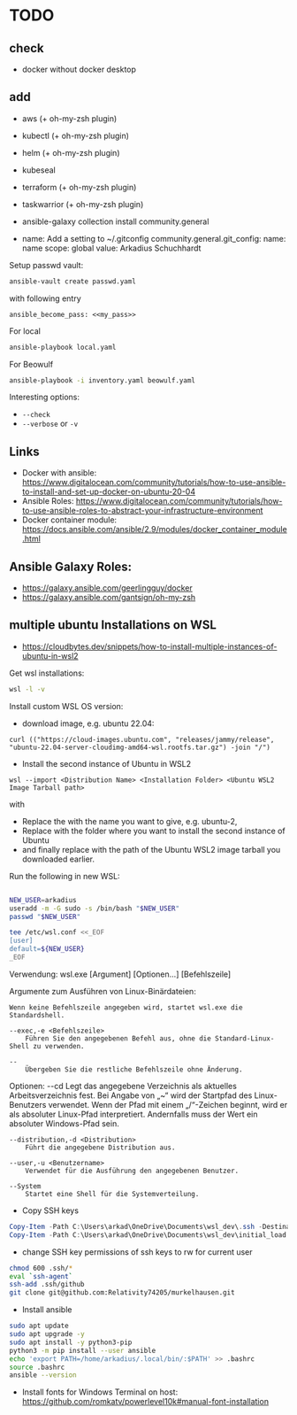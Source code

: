 
# TODO

## check

- docker without docker desktop


## add

- aws (+ oh-my-zsh plugin)
- kubectl (+ oh-my-zsh plugin)
- helm (+ oh-my-zsh plugin)
- kubeseal
- terraform (+ oh-my-zsh plugin)
- taskwarrior (+ oh-my-zsh plugin)
- ansible-galaxy collection install community.general

- name: Add a setting to ~/.gitconfig
  community.general.git_config:
    name: name
    scope: global
    value: Arkadius Schuchhardt


Setup passwd vault:
```bash
ansible-vault create passwd.yaml
```

with following entry
```
ansible_become_pass: <<my_pass>>
```

For local
```bash
ansible-playbook local.yaml
```

For Beowulf
```bash
ansible-playbook -i inventory.yaml beowulf.yaml
```

Interesting options:
- `--check`
- `--verbose` or `-v`

## Links

- Docker with ansible: https://www.digitalocean.com/community/tutorials/how-to-use-ansible-to-install-and-set-up-docker-on-ubuntu-20-04
- Ansible Roles: https://www.digitalocean.com/community/tutorials/how-to-use-ansible-roles-to-abstract-your-infrastructure-environment
- Docker container module: https://docs.ansible.com/ansible/2.9/modules/docker_container_module.html



## Ansible Galaxy Roles:

- https://galaxy.ansible.com/geerlingguy/docker
- https://galaxy.ansible.com/gantsign/oh-my-zsh


## multiple ubuntu Installations on WSL

- https://cloudbytes.dev/snippets/how-to-install-multiple-instances-of-ubuntu-in-wsl2


Get wsl installations:
```bash
wsl -l -v
```

Install custom WSL OS version:
- download image, e.g. ubuntu 22.04:
```shell
curl (("https://cloud-images.ubuntu.com", "releases/jammy/release", "ubuntu-22.04-server-cloudimg-amd64-wsl.rootfs.tar.gz") -join "/")
```

- Install the second instance of Ubuntu in WSL2
```shell
wsl --import <Distribution Name> <Installation Folder> <Ubuntu WSL2 Image Tarball path>
```
with 
- Replace the <Distribution Name> with the name you want to give, e.g. ubuntu-2,
- Replace <Installation Folder> with the folder where you want to install the second instance of Ubuntu
- and finally replace <Ubuntu Tarball path> with the path of the Ubuntu WSL2 image tarball you downloaded earlier.

Run the following in new WSL:
```bash

NEW_USER=arkadius
useradd -m -G sudo -s /bin/bash "$NEW_USER"
passwd "$NEW_USER"

tee /etc/wsl.conf <<_EOF
[user]
default=${NEW_USER}
_EOF
```

Verwendung: wsl.exe [Argument] [Optionen...] [Befehlszeile]

Argumente zum Ausführen von Linux-Binärdateien:

    Wenn keine Befehlszeile angegeben wird, startet wsl.exe die Standardshell.

    --exec,-e <Befehlszeile>
        Führen Sie den angegebenen Befehl aus, ohne die Standard-Linux-Shell zu verwenden.

    --
        Übergeben Sie die restliche Befehlszeile ohne Änderung.

Optionen:
    --cd <Verzeichnis>
        Legt das angegebene Verzeichnis als aktuelles Arbeitsverzeichnis fest.
        Bei Angabe von „~“ wird der Startpfad des Linux-Benutzers verwendet. Wenn der Pfad mit einem
        „/“-Zeichen beginnt, wird er als absoluter Linux-Pfad interpretiert.
        Andernfalls muss der Wert ein absoluter Windows-Pfad sein.

    --distribution,-d <Distribution>
        Führt die angegebene Distribution aus.

    --user,-u <Benutzername>
        Verwendet für die Ausführung den angegebenen Benutzer.

    --System
        Startet eine Shell für die Systemverteilung.



- Copy SSH keys 
```powershell
Copy-Item -Path C:\Users\arkad\OneDrive\Documents\wsl_dev\.ssh -Destination \\wsl.localhost\Ubuntu\home\arkadius\.ssh -Recurse
Copy-Item -Path C:\Users\arkad\OneDrive\Documents\wsl_dev\initial_load.sh -Destination \\wsl.localhost\Ubuntu\home\arkadius\initial_load.sh
```

- change SSH key permissions of ssh keys to rw for current user
```bash
chmod 600 .ssh/*
eval `ssh-agent`
ssh-add .ssh/github
git clone git@github.com:Relativity74205/murkelhausen.git
```


- Install ansible
```bash
sudo apt update
sudo apt upgrade -y
sudo apt install -y python3-pip
python3 -m pip install --user ansible
echo 'export PATH=/home/arkadius/.local/bin/:$PATH' >> .bashrc
source .bashrc
ansible --version
```

- Install fonts for Windows Terminal on host:
https://github.com/romkatv/powerlevel10k#manual-font-installation
